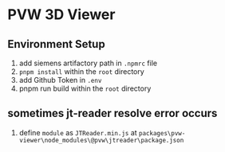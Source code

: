 # PVW 3D Viewer

## Environment Setup

1. add siemens artifactory path in `.npmrc` file
2. `pnpm install` within the `root` directory
3. add Github Token in `.env`
4. pnpm run build within the `root` directory

## sometimes jt-reader resolve error occurs
1. define `module` as `JTReader.min.js` at `packages\pvw-viewer\node_modules\@pvw\jtreader\package.json`


